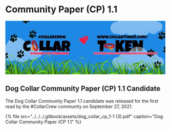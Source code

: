 # Community Paper \(CP\) 1.1

![](../../../.gitbook/assets/1080x360.jpg)

## Dog Collar Community Paper \(CP\) 1.1 Candidate

The Dog Collar Community Paper 1.1 candidate was released for the first read by the \#CollarCrew community on September 27, 2021.

{% file src="../../../.gitbook/assets/dog\_collar\_cp\_1-1 \(3\).pdf" caption="Dog Collar Community Paper \(CP 1.1" %}

